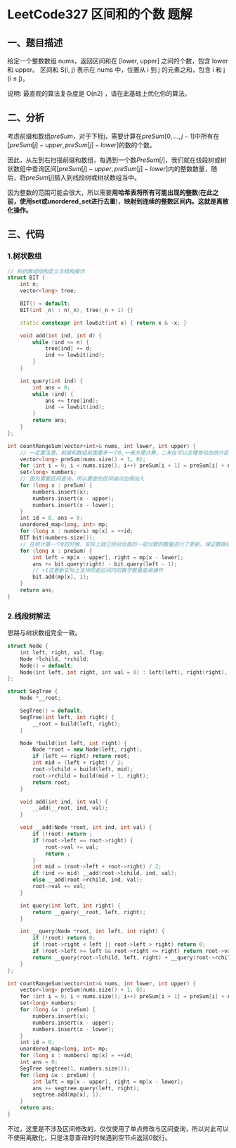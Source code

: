 # LeetCode327 区间和的个数 题解

## 一、题目描述

给定一个整数数组 nums，返回区间和在 [lower, upper] 之间的个数，包含 lower 和 upper。
区间和 S(i, j) 表示在 nums 中，位置从 i 到 j 的元素之和，包含 i 和 j (i ≤ j)。

说明:
最直观的算法复杂度是 O(n2) ，请在此基础上优化你的算法。



## 二、分析

考虑前缀和数组$preSum$，对于下标j，需要计算在$preSum[0,...,j-1]$中所有在$[preSum[j]-upper,preSum[j]-lower]$的数的个数。

因此，从左到右扫描前缀和数组，每遇到一个数$PreSum[j]$，我们就在线段树或树状数组中查询区间$[preSum[j]-upper,preSum[j]-lower]$内的整数数量，随后，将$preSum[j]$插入到线段树或树状数组当中。

因为整数的范围可能会很大，所以需要**用哈希表将所有可能出现的整数**(**在此之前，使用set或unordered_set进行去重**)，**映射到连续的整数区间内。这就是离散化操作。**



## 三、代码

### 1.树状数组

```c++
// 树状数组结构定义与结构操作
struct BIT {
    int n;
    vector<long> tree;

    BIT() = default;
    BIT(int _n) : n(_n), tree(_n + 1) {}

    static constexpr int lowbit(int x) { return x & -x; }

    void add(int ind, int d) {
        while (ind <= n) {
            tree[ind] += d;
            ind += lowbit(ind);
        }
    }

    int query(int ind) {
        int ans = 0;
        while (ind) {
            ans += tree[ind];
            ind -= lowbit(ind);
        }
        return ans;
    } 
};

int countRangeSum(vector<int>& nums, int lower, int upper) {
    // 一定要注意，前缀和数组前面要多一个0,一来方便计算，二来在可以合理地动态统计区间和
    vector<long> preSum(nums.size() + 1, 0);
    for (int i = 0; i < nums.size(); i++) preSum[i + 1] = preSum[i] + nums[i];
    set<long> numbers;
    // 因为需要区间查询，所以要查的区间端点也得加入
    for (long x : preSum) {
        numbers.insert(x);
        numbers.insert(x - upper);
        numbers.insert(x - lower);
    }
    int id = 0, ans = 0;
    unordered_map<long, int> mp;
    for (long x : numbers) mp[x] = ++id;
    BIT bit(numbers.size());
    // 在统计第一个0的时候，实际上就已经对后面的一部分数的数量进行了更新，保证数据统计包括这个数自身。
    for (long x : preSum) {
        int left = mp[x - upper], right = mp[x - lower];
        ans += bit.query(right) - bit.query(left - 1);
        // +1式更新实际上支持的是区间内的数字数量查询操作
        bit.add(mp[x], 1);
    }
    return ans;
}
```



### 2.线段树解法

思路与树状数组完全一致。

```c++
struct Node {
    int left, right, val, flag;
    Node *lchild, *rchild;
    Node() = default;
    Node(int left, int right, int val = 0) : left(left), right(right), val(val), lchild(nullptr), rchild(nullptr) {}
};

struct SegTree {
    Node *__root;

    SegTree() = default;
    SegTree(int left, int right) {
        __root = build(left, right);
    }

    Node *build(int left, int right) {
        Node *root = new Node(left, right);
        if (left == right) return root;
        int mid = (left + right) / 2;
        root->lchild = build(left, mid);
        root->rchild = build(mid + 1, right);
        return root;
    }

    void add(int ind, int val) {
        __add(__root, ind, val);
    }

    void __add(Node *root, int ind, int val) {
        if (!root) return ;
        if (root->left == root->right) {
            root->val += val;
            return ;
        }
        int mid = (root->left + root->right) / 2;
        if (ind <= mid) __add(root->lchild, ind, val);
        else __add(root->rchild, ind, val);
        root->val += val;
    }

    int query(int left, int right) {
        return __query(__root, left, right);
    }

    int __query(Node *root, int left, int right) {
        if (!root) return 0;
        if (root->right < left || root->left > right) return 0;
        if (root->left >= left && root->right <= right) return root->val;
        return __query(root->lchild, left, right) + __query(root->rchild, left, right);
    }
};

int countRangeSum(vector<int>& nums, int lower, int upper) {
    vector<long> preSum(nums.size() + 1, 0);
    for (int i = 0; i < nums.size(); i++) preSum[i + 1] = preSum[i] + nums[i];
    set<long> numbers;
    for (long &x : preSum) {
        numbers.insert(x);
        numbers.insert(x - upper);
        numbers.insert(x - lower);
    }
    int id = 0;
    unordered_map<long, int> mp;
    for (long x : numbers) mp[x] = ++id;
    int ans = 0;
    SegTree segtree(1, numbers.size());
    for (long &x : preSum) {
        int left = mp[x - upper], right = mp[x - lower];
        ans += segtree.query(left, right);
        segtree.add(mp[x], 1);
    }
    return ans;
}
```

不过，这里是不涉及区间修改的，仅仅使用了单点修改与区间查询，所以对此可以不使用离散化，只是注意查询的时候遇到空节点返回0就行。